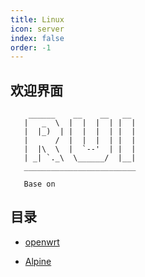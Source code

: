 ```yaml
---
title: Linux
icon: server
index: false
order: -1
---
```


## 欢迎界面
```shell
    ______    __    __   __  
   |   _  \  |  |  |  | |  | 
   |  |_)  | |  |  |  | |  | 
   |      /  |  |  |  | |  | 
   |  |\  \  |  `--'  | |  | 
   | _| `._\  \______/  |__| 
   _________________________
  
   Base on 

```
##  目录


- [openwrt ](openwrt/README.md)

- [Alpine ](Alpine/README.md)